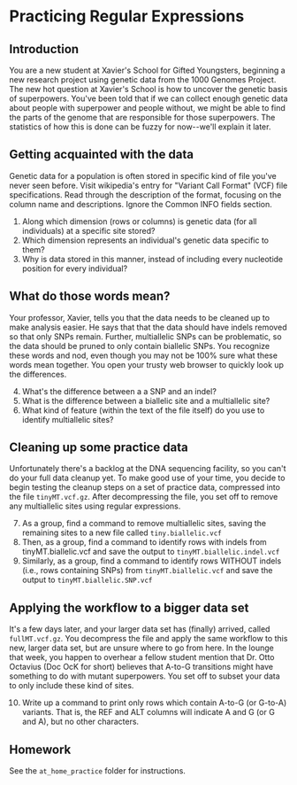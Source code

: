 # Practicing Regular Expressions

## Introduction

You are a new student at Xavier's School for Gifted Youngsters, beginning a new research project using genetic data from the 1000 Genomes Project. The new hot question at Xavier's School is how to uncover the genetic basis of superpowers. You've been told that if we can collect enough genetic data about people with superpower and people without, we might be able to find the parts of the genome that are responsible for those superpowers. The statistics of how this is done can be fuzzy for now--we'll explain it later.

## Getting acquainted with the data

Genetic data for a population is often stored in specific kind of file you've never seen before. Visit wikipedia's entry for "Variant Call Format" (VCF) file specifications. Read through the description of the format, focusing on the column name and descriptions. Ignore the Common INFO fields section.

1. Along which dimension (rows or columns) is genetic data (for all individuals) at a specific site stored?
2. Which dimension represents an individual's genetic data specific to them?
3. Why is data stored in this manner, instead of including every nucleotide position for every individual?

## What do those words mean?

Your professor, Xavier, tells you that the data needs to be cleaned up to make analysis easier. He says that that the data should have indels removed so that only SNPs remain. Further, multiallelic SNPs can be problematic, so the data should be pruned to only contain biallelic SNPs. You recognize these words and nod, even though you may not be 100% sure what these words mean together. You open your trusty web browser to quickly look up the differences.

4. What's the difference between a a SNP and an indel?
5. What is the difference between a biallelic site and a multiallelic site?
6. What kind of feature (within the text of the file itself) do you use to identify multiallelic sites?

## Cleaning up some practice data

Unfortunately there's a backlog at the DNA sequencing facility, so you can't do your full data cleanup yet. To make good use of your time, you decide to begin testing the cleanup steps on a set of practice data, compressed into the file `tinyMT.vcf.gz`. After decompressing the file, you set off to remove any multiallelic sites using regular expressions.

7. As a group, find a command to remove multiallelic sites, saving the remaining sites to a new file called `tiny.biallelic.vcf`
8. Then, as a group, find a command to identify rows with indels from tinyMT.biallelic.vcf and save the output to `tinyMT.biallelic.indel.vcf`
9. Similarly, as a group, find a command to identify rows WITHOUT indels (i.e., rows containing SNPs) from `tinyMT.biallelic.vcf` and save the output to `tinyMT.biallelic.SNP.vcf`


## Applying the workflow to a bigger data set

It's a few days later, and your larger data set has (finally) arrived, called `fullMT.vcf.gz`. You decompress the file and apply the same workflow to this new, larger data set, but are unsure where to go from here. In the lounge that week, you happen to overhear a fellow student mention that Dr. Otto Octavius (Doc OcK for short) believes that A-to-G transitions might have something to do with mutant superpowers. You set off to subset your data to only include these kind of sites.

10. Write up a command to print only rows which contain A-to-G (or G-to-A) variants. That is, the REF and ALT columns will indicate A and G (or G and A), but no other characters.

## Homework
See the `at_home_practice` folder for instructions.
